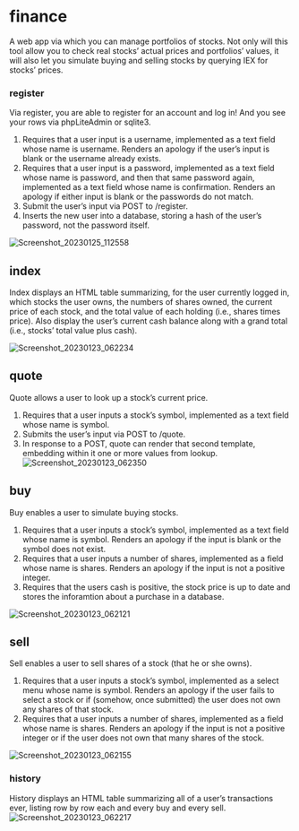 # finance

A web app via which you can manage portfolios of stocks. Not only will this tool allow you to check real stocks’ actual prices and portfolios’ values, it will also let you simulate buying and selling stocks by querying IEX for stocks’ prices.

### register
Via register, you are able to register for an account and log in! And you see your rows via phpLiteAdmin or sqlite3.

1. Requires that a user input is a username, implemented as a text field whose name is username. Renders an apology if the user’s input is blank or the username already exists.
2. Requires that a user input is a password, implemented as a text field whose name is password, and then that same password again, implemented as a text field whose name is confirmation. Renders an apology if either input is blank or the passwords do not match.
3. Submit the user’s input via POST to /register.
4. Inserts the new user into a database, storing a hash of the user’s password, not the password itself. 

![Screenshot_20230125_112558](https://user-images.githubusercontent.com/106766191/214589322-5eaf402f-a0f1-49cf-9b3e-6177bf5aa9ae.png)
## index
Index displays an HTML table summarizing, for the user currently logged in, which stocks the user owns, the numbers of shares owned, the current price of each stock, and the total value of each holding (i.e., shares times price). Also display the user’s current cash balance along with a grand total (i.e., stocks’ total value plus cash).

![Screenshot_20230123_062234](https://user-images.githubusercontent.com/106766191/214593293-08cb3147-a370-41be-a5c2-8f004b3d2ba2.png)
## quote
Quote allows a user to look up a stock’s current price.
1. Requires that a user inputs a stock’s symbol, implemented as a text field whose name is symbol.
2. Submits the user’s input via POST to /quote.
3. In response to a POST, quote can render that second template, embedding within it one or more values from lookup.
![Screenshot_20230123_062350](https://user-images.githubusercontent.com/106766191/214590287-e3326279-443e-480f-bd56-6d4c7e314773.png)

## buy
Buy enables a user to simulate buying stocks.
1. Requires that a user inputs a stock’s symbol, implemented as a text field whose name is symbol. Renders an apology if the input is blank or the symbol does not exist.
2. Requires that a user inputs a number of shares, implemented as a field whose name is shares. Renders an apology if the input is not a positive integer.
3. Requires that the users cash is positive, the stock price is up to date and stores the inforamtion about a purchase in a database.

![Screenshot_20230123_062121](https://user-images.githubusercontent.com/106766191/214592477-f48180ad-dc8e-4c77-a422-87ab9c5e84d3.png)
## sell
Sell enables a user to sell shares of a stock (that he or she owns).
1. Requires that a user inputs a stock’s symbol, implemented as a select menu whose name is symbol. Renders an apology if the user fails to select a stock or if (somehow, once submitted) the user does not own any shares of that stock.
2. Requires that a user inputs a number of shares, implemented as a field whose name is shares. Renders an apology if the input is not a positive integer or if the user does not own that many shares of the stock.

![Screenshot_20230123_062155](https://user-images.githubusercontent.com/106766191/214592978-11ceebba-955d-4440-aefa-2e4c2821d590.png)

### history
History displays an HTML table summarizing all of a user’s transactions ever, listing row by row each and every buy and every sell.
![Screenshot_20230123_062217](https://user-images.githubusercontent.com/106766191/214597407-8fe676fa-ec78-4b17-bf79-bbfc4159b3c6.png)

